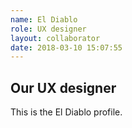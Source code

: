 ```yaml
---
name: El Diablo
role: UX designer
layout: collaborator
date: 2018-03-10 15:07:55
---
```

## Our UX designer
This is the El Diablo profile.
